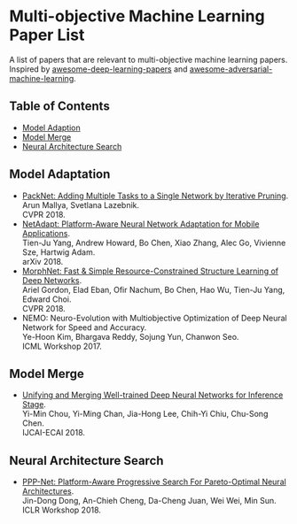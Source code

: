 # Multi-objective Machine Learning Paper List

A list of papers that are relevant to multi-objective machine learning papers. Inspired by
[awesome-deep-learning-papers](https://github.com/terryum/awesome-deep-learning-papers) and 
[awesome-adversarial-machine-learning](https://github.com/yenchenlin/awesome-adversarial-machine-learning).

## Table of Contents

 * [Model Adaption](#model-adaption)
 * [Model Merge](#model-merge)
 * [Neural Architecture Search](#neural-architecture-search)

## Model Adaptation
 
 * [PackNet: Adding Multiple Tasks to a Single Network by Iterative Pruning](https://arxiv.org/pdf/1711.05769.pdf).  
   Arun Mallya, Svetlana Lazebnik.  
   CVPR 2018.
 * [NetAdapt: Platform-Aware Neural Network Adaptation for Mobile Applications](https://arxiv.org/pdf/1804.03230.pdf).  
   Tien-Ju Yang, Andrew Howard, Bo Chen, Xiao Zhang, Alec Go, Vivienne Sze, Hartwig Adam.  
   arXiv 2018.
 * [MorphNet: Fast & Simple Resource-Constrained Structure Learning of Deep Networks](https://arxiv.org/pdf/1711.06798.pdf).  
   Ariel Gordon, Elad Eban, Ofir Nachum, Bo Chen, Hao Wu, Tien-Ju Yang, Edward Choi.  
   CVPR 2018.
 * NEMO: Neuro-Evolution with Multiobjective Optimization of Deep Neural Network for Speed and Accuracy.  
   Ye-Hoon Kim, Bhargava Reddy, Sojung Yun, Chanwon Seo.  
   ICML Workshop 2017.

## Model Merge

 * [Unifying and Merging Well-trained Deep Neural Networks for Inference Stage](https://arxiv.org/pdf/1805.04980.pdf).  
   Yi-Min Chou, Yi-Ming Chan, Jia-Hong Lee, Chih-Yi Chiu, Chu-Song Chen.  
   IJCAI-ECAI 2018.

## Neural Architecture Search 

 * [PPP-Net: Platform-Aware Progressive Search For Pareto-Optimal Neural Architectures](https://openreview.net/pdf?id=B1NT3TAIM).  
   Jin-Dong Dong, An-Chieh Cheng, Da-Cheng Juan, Wei Wei, Min Sun.  
   ICLR Workshop 2018.
